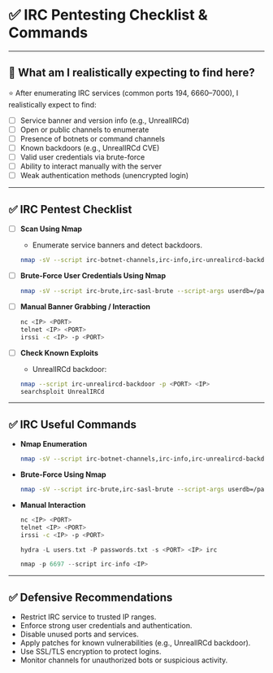 # ✅ IRC Pentesting Checklist & Commands

---

## 🎯 What am I realistically expecting to find here?

⭐ After enumerating IRC services (common ports 194, 6660–7000), I realistically expect to find:

- [ ] Service banner and version info (e.g., UnrealIRCd)
- [ ] Open or public channels to enumerate
- [ ] Presence of botnets or command channels
- [ ] Known backdoors (e.g., UnrealIRCd CVE)
- [ ] Valid user credentials via brute-force
- [ ] Ability to interact manually with the server
- [ ] Weak authentication methods (unencrypted login)

---

## ✅ IRC Pentest Checklist

- [ ] **Scan Using Nmap**
    - Enumerate service banners and detect backdoors.
    ```bash
    nmap -sV --script irc-botnet-channels,irc-info,irc-unrealircd-backdoor -p 194,6660-7000 <IP>
    ```

- [ ] **Brute-Force User Credentials Using Nmap**
    ```bash
    nmap -sV --script irc-brute,irc-sasl-brute --script-args userdb=/path/users.txt,passdb=/path/pass.txt -p <PORT> <IP>
    ```

- [ ] **Manual Banner Grabbing / Interaction**
    ```bash
    nc <IP> <PORT>
    telnet <IP> <PORT>
    irssi -c <IP> -p <PORT>
    ```

- [ ] **Check Known Exploits**
    - UnrealIRCd backdoor:
    ```bash
    nmap --script irc-unrealircd-backdoor -p <PORT> <IP>
    searchsploit UnrealIRCd
    ```

---

## ✅ IRC Useful Commands

- **Nmap Enumeration**
    ```bash
    nmap -sV --script irc-botnet-channels,irc-info,irc-unrealircd-backdoor -p 194,6660-7000 <IP>
    ```

- **Brute-Force Using Nmap**
    ```bash
    nmap -sV --script irc-brute,irc-sasl-brute --script-args userdb=/path/users.txt,passdb=/path/pass.txt -p <PORT> <IP>
    ```

- **Manual Interaction**
    ```bash
    nc <IP> <PORT>
    telnet <IP> <PORT>
    irssi -c <IP> -p <PORT>
    ```

    ```c
    hydra -L users.txt -P passwords.txt -s <PORT> <IP> irc
    ```

    ```c
    nmap -p 6697 --script irc-info <IP>
    ```
---

## ✅ Defensive Recommendations

- Restrict IRC service to trusted IP ranges.
- Enforce strong user credentials and authentication.
- Disable unused ports and services.
- Apply patches for known vulnerabilities (e.g., UnrealIRCd backdoor).
- Use SSL/TLS encryption to protect logins.
- Monitor channels for unauthorized bots or suspicious activity.
